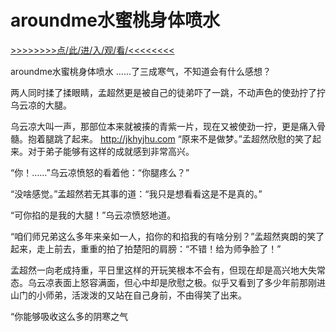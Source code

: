 # aroundme水蜜桃身体喷水

<a href="https://8h9e.vip/">>>>>>>>>点/此/进/入/观/看/<<<<<<<<</a>

aroundme水蜜桃身体喷水
……了三成寒气，不知道会有什么感想？

两人同时揉了揉眼睛，孟超然更是被自己的徒弟吓了一跳，不动声色的使劲拧了拧乌云凉的大腿。

乌云凉大叫一声，那部位本来就被揍的青紫一片，现在又被使劲一拧，更是痛入骨髓。抱着腿跳了起来。
http://jkhyjhu.com
“原来不是做梦。”孟超然欣慰的笑了起来。对于弟子能够有这样的成就感到非常高兴。

“你！……”乌云凉愤怒的看着他：“你腿疼么？”

“没啥感觉。”孟超然若无其事的道：“我只是想看看这是不是真的。”

“可你掐的是我的大腿！”乌云凉愤怒地道。

“咱们师兄弟这么多年来亲如一人，掐你的和掐我的有啥分别？”孟超然爽朗的笑了起来，走上前去，重重的拍了拍楚阳的肩膀：“不错！给为师争脸了！”

孟超然一向老成持重，平日里这样的开玩笑根本不会有，但现在却是高兴地大失常态。乌云凉表面上怒容满面，但心中却是欣慰之极。似乎又看到了多少年前那刚进山门的小师弟，活泼泼的又站在自己身前，不由得笑了出来。

“你能够吸收这么多的阴寒之气
